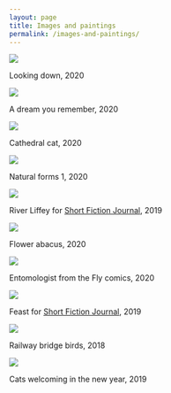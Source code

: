 ```yaml
---
layout: page
title: Images and paintings
permalink: /images-and-paintings/
---
```



<div class="image-gallery">

<div class="image">
<img src="../assets/images/illustration/looking_down.jpg">
<p>Looking down, 2020</p>
</div>


<div class="image">
<img src="../assets/images/illustration/a_dream_you.jpg">
<p>A dream you remember, 2020</p>
</div>

<div class="image">
<img src="../assets/images/illustration/cathedral_cat.jpg">
<p>Cathedral cat, 2020 </p>
</div>

<div class="image">
<img src="../assets/images/illustration/natural_forms.jpg">
<p>Natural forms 1, 2020</p>
</div>

<div class="image">
<img src="../assets/images/illustration/river_liffey.jpg">
<p>River Liffey for <a href="https://www.shortfictionjournal.co.uk/">Short Fiction Journal</a>, 2019</p>
</div>

<div class="image">
<img src="../assets/images/illustration/flower_abacus_on_white.jpg">
<p>Flower abacus, 2020</p>
</div>

<div class="image">
<img src="../assets/images/illustration/entomologist_painting.jpg">
<p>Entomologist from the Fly comics, 2020</p>

</div>


<div class="image">
<img src="../assets/images/illustration/feast.jpg">
<p>Feast for <a href="https://www.shortfictionjournal.co.uk/">Short Fiction Journal</a>, 2019</p>

</div>




<div class="image">
<img src="../assets/images/illustration/birds_bridge.png">
<p>Railway bridge birds, 2018</p>
</div>

<div class="image">
<img src="../assets/images/illustration/cats_2019.png">
<p>Cats welcoming in the new year, 2019</p>
</div>

</div>
